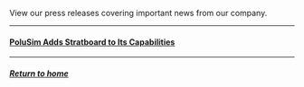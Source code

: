 View our press releases covering important news from our company.

---
#### [PoluSim Adds Stratboard to Its Capabilities](tellusant-stratboard-press-release.md)

---
##### [Return to home](../index.md)
